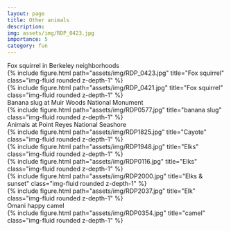 ```yaml
---
layout: page
title: Other animals
description: 
img: assets/img/RDP_0423.jpg
importance: 5
category: fun
---
```

<div class="caption">
    Fox squirrel in Berkeley neighborhoods
</div>

<div class="row align-items-center">
    <div class="col-sm-8 mt-3 mt-md-0">
        {% include figure.html path="assets/img/RDP_0423.jpg" title="Fox squirrel" class="img-fluid rounded z-depth-1" %}
    </div>
    <div class="col-sm mt-3 mt-md-0">
        {% include figure.html path="assets/img/RDP_0421.jpg" title="Fox squirrel" class="img-fluid rounded z-depth-1" %}
    </div>
</div>

<div class="caption">
    Banana slug at Muir Woods National Monument

<div class="container">
  <div class="row align-items-center">
    <div class="col-sm-2">
    </div>
    <div class="col-sm-8">
      {% include figure.html path="assets/img/RDP0577.jpg" title="banana slug" class="img-fluid rounded z-depth-1" %}
    </div>
    <div class="col-sm-3">
    </div>
  </div>

<div class="caption">
    Animals at Point Reyes National Seashore
</div>

<div class="row align-items-center">
    <div class="col-sm mt-3 mt-md-0">
        {% include figure.html path="assets/img/RDP1825.jpg" title="Cayote" class="img-fluid rounded z-depth-1" %}
    </div>
</div>

<div class="row align-items-center">
    <div class="col-sm mt-3 mt-md-0">
        {% include figure.html path="assets/img/RDP1948.jpg" title="Elks" class="img-fluid rounded z-depth-1" %}
    </div>
</div>

<div class="container">
  <div class="row align-items-center">
    <div class="col-sm-2">
    </div>
    <div class="col-sm-8">
      {% include figure.html path="assets/img/RDP0116.jpg" title="Elks" class="img-fluid rounded z-depth-1" %}
    </div>
    <div class="col-sm-3">
    </div>
  </div>

<div class="row align-items-center">
    <div class="col-sm mt-3 mt-md-0">
        {% include figure.html path="assets/img/RDP2000.jpg" title="Elks & sunset" class="img-fluid rounded z-depth-1" %}
    </div>
</div>

<div class="container">
  <div class="row align-items-center">
    <div class="col-sm-2">
    </div>
    <div class="col-sm-8">
      {% include figure.html path="assets/img/RDP2037.jpg" title="Elk" class="img-fluid rounded z-depth-1" %}
    </div>
    <div class="col-sm-3">
    </div>
  </div>

<div class="caption">
    Omani happy camel

<div class="container">
  <div class="row align-items-center">
    <div class="col-sm-2">
    </div>
    <div class="col-sm-8">
      {% include figure.html path="assets/img/RDP0354.jpg" title="camel" class="img-fluid rounded z-depth-1" %}
    </div>
    <div class="col-sm-3">
    </div>
  </div>


